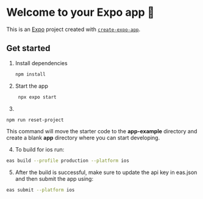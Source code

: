 # Welcome to your Expo app 👋

This is an [Expo](https://expo.dev) project created with [`create-expo-app`](https://www.npmjs.com/package/create-expo-app).

## Get started

1. Install dependencies

   ```bash
   npm install
   ```

2. Start the app

   ```bash
    npx expo start
   ```

3.

```bash
npm run reset-project
```

This command will move the starter code to the **app-example** directory and create a blank **app** directory where you can start developing.

4. To build for ios run:

```bash
eas build --profile production --platform ios
```

5. After the build is successful, make sure to update the api key in eas.json and then submit the app using:

```bash
eas submit --platform ios
```
